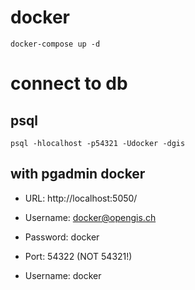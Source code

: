 # docker

```
docker-compose up -d
```

# connect to db

## psql

```
psql -hlocalhost -p54321 -Udocker -dgis
```

## with pgadmin docker

- URL: http://localhost:5050/
- Username: docker@opengis.ch
- Password: docker

- Port: 54322 (NOT 54321!)
- Username: docker


